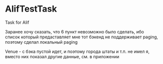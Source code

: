 # AlifTestTask
Task for Alif

Заранее хочу сказать, что 6 пункт невозможно было сделать, ибо список который предаставляет мне тот бэкенд не поддерживает paging, поэтому сделал локальный paging

Venue - с бэка пустой идет, и поэтому города штаты и т.п. не имел я, вместо них показал другие данные, см. в приложении
